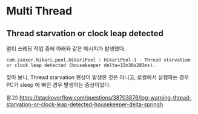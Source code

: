 # Multi Thread

## Thread starvation or clock leap detected 
멀티 쓰레딩 작업 중에 아래와 같은 메시지가 발생했다.

`com.zaxxer.hikari.pool.HikariPool : HikariPool-1 - Thread starvation or clock leap detected (housekeeper delta=15m30s283ms).` 

찾아 보니, Thread starvation 현상이 발생한 것은 아니고, 로컬에서 실행하는 경우 PC가 sleep 에 빠진 경우 발생하는 증상이었다.

참고) https://stackoverflow.com/questions/38703876/log-warning-thread-starvation-or-clock-leap-detected-housekeeper-delta-springh
